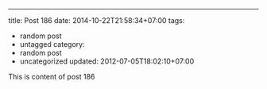 ---
title: Post 186
date: 2014-10-22T21:58:34+07:00
tags:
  - random post
  - untagged
category:
  - random post
  - uncategorized
updated: 2012-07-05T18:02:10+07:00

This is content of post 186